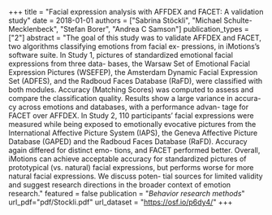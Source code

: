 +++
title = "Facial expression analysis with AFFDEX and FACET: A validation study"
date = 2018-01-01
authors = ["Sabrina Stöckli", "Michael Schulte-Mecklenbeck", "Stefan Borer", "Andrea C Samson"]
publication_types = ["2"]
abstract = "The goal of this study was to validate AFFDEX and FACET, two algorithms classifying emotions from facial ex- pressions, in iMotions’s software suite. In Study 1, pictures of standardized emotional facial expressions from three data- bases, the Warsaw Set of Emotional Facial Expression Pictures (WSEFEP), the Amsterdam Dynamic Facial Expression Set (ADFES), and the Radboud Faces Database (RaFD), were classified with both modules. Accuracy (Matching Scores) was computed to assess and compare the classification quality. Results show a large variance in accura- cy across emotions and databases, with a performance advan- tage for FACET over AFFDEX. In Study 2, 110 participants’ facial expressions were measured while being exposed to emotionally evocative pictures from the International Affective Picture System (IAPS), the Geneva Affective Picture Database (GAPED) and the Radboud Faces Database (RaFD). Accuracy again differed for distinct emo- tions, and FACET performed better. Overall, iMotions can achieve acceptable accuracy for standardized pictures of prototypical (vs. natural) facial expressions, but performs worse for more natural facial expressions. We discuss poten- tial sources for limited validity and suggest research directions in the broader context of emotion research."
featured = false
publication = "*Behavior research methods*"
url_pdf="pdf/Stockli.pdf"
url_dataset = "https://osf.io/p6dy4/"
+++

